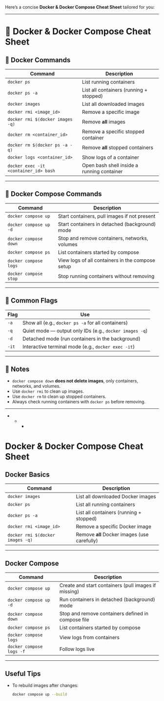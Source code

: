 Here’s a concise **Docker & Docker Compose Cheat Sheet** tailored for you:

---

# 🚀 Docker & Docker Compose Cheat Sheet

## 🔹 Docker Commands

| Command                               | Description                                |
| ------------------------------------- | ------------------------------------------ |
| `docker ps`                           | List running containers                    |
| `docker ps -a`                        | List all containers (running + stopped)    |
| `docker images`                       | List all downloaded images                 |
| `docker rmi <image_id>`               | Remove a specific image                    |
| `docker rmi $(docker images -q)`      | Remove **all** images                      |
| `docker rm <container_id>`            | Remove a specific stopped container        |
| `docker rm $(docker ps -a -q)`        | Remove **all** stopped containers          |
| `docker logs <container_id>`          | Show logs of a container                   |
| `docker exec -it <container_id> bash` | Open bash shell inside a running container |

---

## 🔹 Docker Compose Commands

| Command                | Description                                      |
| ---------------------- | ------------------------------------------------ |
| `docker compose up`    | Start containers, pull images if not present     |
| `docker compose up -d` | Start containers in detached (background) mode   |
| `docker compose down`  | Stop and remove containers, networks, volumes    |
| `docker compose ps`    | List containers started by compose               |
| `docker compose logs`  | View logs of all containers in the compose setup |
| `docker compose stop`  | Stop running containers without removing         |

---

## 🔹 Common Flags

| Flag  | Use                                                     |
| ----- | ------------------------------------------------------- |
| `-a`  | Show all (e.g., `docker ps -a` for all containers)      |
| `-q`  | Quiet mode — output only IDs (e.g., `docker images -q`) |
| `-d`  | Detached mode (run containers in the background)        |
| `-it` | Interactive terminal mode (e.g., `docker exec -it`)     |

---

## 🔹 Notes

* `docker compose down` **does not delete images**, only containers, networks, and volumes.
* Use `docker rmi` to clean up images.
* Use `docker rm` to clean up stopped containers.
* Always check running containers with `docker ps` before removing.

---



+ + + 

# Docker & Docker Compose Cheat Sheet

## Docker Basics

| Command                       | Description                                  |
|-------------------------------|----------------------------------------------|
| `docker images`               | List all downloaded Docker images             |
| `docker ps`                   | List all running containers                    |
| `docker ps -a`                | List all containers (running + stopped)       |
| `docker rmi <image_id>`       | Remove a specific Docker image                 |
| `docker rmi $(docker images -q)` | Remove **all** Docker images (use carefully) |

---

## Docker Compose

| Command                             | Description                                   |
|------------------------------------|-----------------------------------------------|
| `docker compose up`                 | Create and start containers (pull images if missing) |
| `docker compose up -d`              | Run containers in detached (background) mode |
| `docker compose down`               | Stop and remove containers defined in compose file |
| `docker compose ps`                 | List containers started by compose            |
| `docker compose logs`               | View logs from containers                      |
| `docker compose logs -f`            | Follow logs live                               |

---

## Useful Tips

- To rebuild images after changes:  
  ```bash
  docker compose up --build
